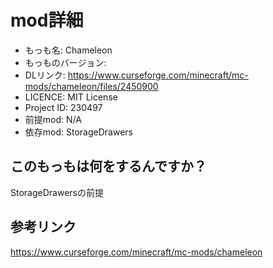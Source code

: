 # mod詳細

- もっも名: Chameleon
- もっものバージョン: 
- DLリンク: https://www.curseforge.com/minecraft/mc-mods/chameleon/files/2450900
- LICENCE: MIT License
- Project ID: 230497
- 前提mod: N/A
- 依存mod: StorageDrawers

## このもっもは何をするんですか？
StorageDrawersの前提

## 参考リンク
https://www.curseforge.com/minecraft/mc-mods/chameleon